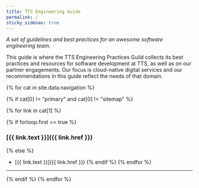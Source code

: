 ```yaml
---
title: TTS Engineering Guide
permalink: /
sticky_sidenav: true
---
```


_A set of guidelines and best practices for an awesome software engineering team._

This guide is where the TTS Engineering Practices Guild collects its best practices and resources for software development at TTS, as well as on our partner engagements. Our focus is cloud-native digital services and our recommendations in this guide reflect the needs of that domain.

{% for cat in site.data.navigation %}

{% if cat[0] != "primary" and cat[0] != "sitemap" %}

{% for link in cat[1] %}

{% if forloop.first == true %}

### [{{ link.text }}]({{ link.href }})

{% else %}

- [{{ link.text }}]({{ link.href }})
  {% endif %}
  {% endfor %}

---

{% endif %}
{% endfor %}

